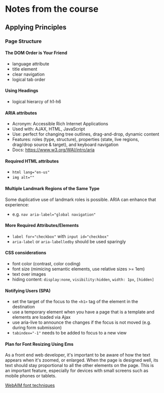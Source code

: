 # Notes from the course

## Applying Principles

### Page Structure

#### The DOM Order is Your Friend
* language attribute
* title element
* clear navigation
* logical tab order

#### Using Headings
* logical hierarcy of h1-h6

#### ARIA attributes
* Acronym: Accessible Rich Internet Applications
* Used with: AJAX, HTML, JavaScript
* Use: perfect for changing tree outlines, drag-and-drop, dynamic content
* Features: roles (type, structure), properties (state, live regions, drag/drop source & target), and keyboard navigation
* Docs: https://www.w3.org/WAI/intro/aria

#### Required HTML attributes
* `html lang="en-us"`
* `img alt=""`

#### Multiple Landmark Regions of the Same Type
Some duplicative use of landmark roles is possible. ARIA can enhance that experience:
* e.g. `nav aria-label="global navigation"`

#### More Required Attributes/Elements
* `label for="checkbox"` with `input id="checkbox"`
* `aria-label` or `aria-labelledby` should be used sparingly

#### CSS considerations
* font color (contrast, color coding)
* font size (mimicing semantic elements, use relative sizes >= 1em)
* text over images
* hiding content: `display:none`, `visibility:hidden`, `width: 1px`, `[hidden]`

#### Notifying Users (SPA)
* set the target of the focus to the `<h1>` tag of the element in the destination
* use a temporary element when you have a page that is a template and elements are loaded via Ajax
* use aria-live to announce the changes if the focus is not moved (e.g. during form submission)
* `tabindex="-1"` needs to be added to focus to a new view

#### Plan for Font Resizing Using Ems
As a front end web developer, it's important to be aware of how the text appears when it's zoomed, or enlarged. When the page is designed well, its text should stay proportional to all the other elements on the page. This is an important feature, especially for devices with small screens such as mobile phones or tablets.

[WebAIM font techniques](http://webaim.org/techniques/fonts)

